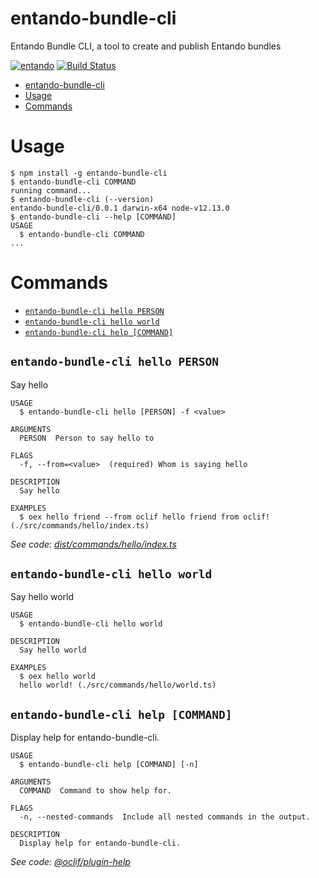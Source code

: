 # entando-bundle-cli

Entando Bundle CLI, a tool to create and publish Entando bundles

[![entando](https://img.shields.io/badge/entando-doc-brightgreen.svg)](https://dev.entando.org)
[![Build Status](https://github.com/entando/entando-bundle-cli/actions/workflows/post-merge.yml/badge.svg)](https://github.com/entando/entando-bundle-cli/actions/workflows/post-merge.yml)

<!-- toc -->
* [entando-bundle-cli](#entando-bundle-cli)
* [Usage](#usage)
* [Commands](#commands)
<!-- tocstop -->

# Usage

<!-- usage -->
```sh-session
$ npm install -g entando-bundle-cli
$ entando-bundle-cli COMMAND
running command...
$ entando-bundle-cli (--version)
entando-bundle-cli/0.0.1 darwin-x64 node-v12.13.0
$ entando-bundle-cli --help [COMMAND]
USAGE
  $ entando-bundle-cli COMMAND
...
```
<!-- usagestop -->

# Commands

<!-- commands -->
* [`entando-bundle-cli hello PERSON`](#entando-bundle-cli-hello-person)
* [`entando-bundle-cli hello world`](#entando-bundle-cli-hello-world)
* [`entando-bundle-cli help [COMMAND]`](#entando-bundle-cli-help-command)

## `entando-bundle-cli hello PERSON`

Say hello

```
USAGE
  $ entando-bundle-cli hello [PERSON] -f <value>

ARGUMENTS
  PERSON  Person to say hello to

FLAGS
  -f, --from=<value>  (required) Whom is saying hello

DESCRIPTION
  Say hello

EXAMPLES
  $ oex hello friend --from oclif hello friend from oclif! (./src/commands/hello/index.ts)
```

_See code: [dist/commands/hello/index.ts](https://github.com/entando/entando-bundle-cli/blob/v0.0.1/dist/commands/hello/index.ts)_

## `entando-bundle-cli hello world`

Say hello world

```
USAGE
  $ entando-bundle-cli hello world

DESCRIPTION
  Say hello world

EXAMPLES
  $ oex hello world
  hello world! (./src/commands/hello/world.ts)
```

## `entando-bundle-cli help [COMMAND]`

Display help for entando-bundle-cli.

```
USAGE
  $ entando-bundle-cli help [COMMAND] [-n]

ARGUMENTS
  COMMAND  Command to show help for.

FLAGS
  -n, --nested-commands  Include all nested commands in the output.

DESCRIPTION
  Display help for entando-bundle-cli.
```

_See code: [@oclif/plugin-help](https://github.com/oclif/plugin-help/blob/v5.1.12/src/commands/help.ts)_
<!-- commandsstop -->

